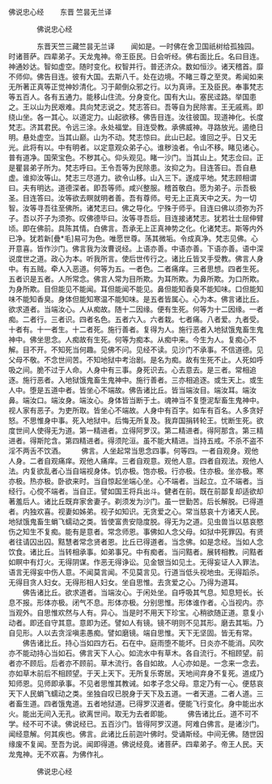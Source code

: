   佛说忠心经
　　东晋 竺昙无兰译




　　　　佛说忠心经

　　　　东晋天竺三藏竺昙无兰译
　　闻如是。一时佛在舍卫国祇树给孤独园。时诸菩萨。四辈弟子。天龙鬼神。帝王臣民。日会听经。佛右面比丘。名曰目连。神通妙达。智如虚空。随时变化。权智并行。普还济众。数如恒沙。诸天稽首。靡不师仰。佛告目连。彼有大国。去斯八千。处在边境。不睹三尊之至灵。希闻如来无所著正真等正觉神妙清化。习于颠倒众邪之行。以为真谛。王及臣民。奉事梵志等五百人。各有五通力。能移山住流。分身变化。国有大山。塞民迳路。举国患之。王以山为民艰难。具向梵志说之。梵志答曰。吾等自为民除害。王无戚焉。即绕山坐。各一其心。以道定力。山起欲移。佛告目连。汝往彼国。现道神化。长度梵志。济其君民。令远三涂。永处福堂。目连受教。承佛威神。寻路放光。遏绝日明。悬处虚空。当其山巅。山为不动。梵志惊曰。此山已起。谁回之乎。日又无光。此将有以。中有明者。以定意观众弟子心。谁秽浊者。令山不移。睹见诸心。普有道净。国荣宝色。不秽其心。仰头观见。睹一沙门。当其山上。梵志佥曰。正是瞿昙弟子所为。梵志呼曰。王令吾等为民除患。汝抑之为。目连答曰。吾自悬虚。谁抑汝等山。梵志三尽道力。欲令山移。山入三下。遂成平地。梵志顾相谓曰。夫有明达。道德深者。即吾等师。咸兴整服。稽首敬白。愿为弟子。示吾极圣。目连答曰。汝等欲去瞑就明者善。吾有尊师。号无上正真天中之天。为一切智。汝等寻吾往至佛所。诸梵志曰。佛之导化。宁殊于师乎。目连曰佛以须弥为芥子。吾以芥子为须弥。叹佛德毕曰。汝等寻吾后。目连接诸梵志。犹若壮士屈伸臂顷。即在佛前。具陈其情。白佛言。吾承无上正真神势之化。化诸梵志。斯等内外已净。犹若新[疊*毛]易可为色。唯愿世尊。荡其微垢。令成真净。梵志见佛。心开意喜。皆作沙门。佛言我为汝曹说经。上语亦善。中语亦善。下语亦善。语中深说度世之道。政心为本。听我所言。使后世传行之。诸比丘皆叉手受教。佛言人身中。有五贼。牵人入恶道。何等为五。一者色。二者痛痒。三者思想。四者生死。五者识是五者。人所常念。佛言人常为目所欺。为耳所欺。为鼻所欺。为口所欺。为身所欺。目但能见不能闻。耳但能闻不能见。鼻但能知香臭不能知味。口但能知味不能知香臭。身体但能知寒温不能知味。是五者皆属心。心为本。佛言诸比丘。欲求道者。当端汝心。人从痴故。随十二因缘。便有生死。何等为十二因缘。一者痴。二者行。三者识。四者名色。五者六入。六者栽。七者痛。八者爱。九者受。十者有。十一者生。十二者死。施行善者。复得为人。施行恶者入地狱饿鬼畜生鬼神中。佛坐思念。人痴故有生死。何等为痴本。从痴中来。今生为人。复痴心不解。目不开。不知死当何趣。见佛不问。见经不读。见沙门不承事。不信道德。见父母不敬。不念世间苦。不知地狱中考治剧。是名为痴。故有生死不止。人死如呼吸之间。脆不过于人命。人身中有三事。身死识去。心去意去。是三者。常相追逐。施行恶者。入地狱饿鬼畜生鬼神中。施行善者。三亦相追逐。或生天上。或生人中。堕是五道中者。皆坐心不端故。佛告诸比丘。皆当端汝目。端汝耳。端汝鼻。端汝口。端汝身。端汝心。身体皆当断于土。魂神当不复堕泥犁畜生鬼神中。视人家有恶子。为吏所取。皆坐心不端故。人身中有百字。如车有百名。人多贪好怒。不思惟身中事。死入地狱中。后悔无所复及。我弃国捐转轮王。忧断生死。欲度世间人使得无为道。第一精进者。立得阿罗汉。第二精进者。得阿那含。第三精进者。得斯陀含。第四精进者。得须陀洹。虽不能大精进。当持五戒。不杀不盗不淫不两舌不饮酒。
　　佛言。人坐起常当思念四事。何等四。一者自观身。观他人身。二者自观痛痒。观他人痛痒。三者自观意。观他人意。四者自观法。观他人法。内复欲乱者心当自端视身体。饥亦极。饱亦极。行亦极。住亦极。坐亦极。寒亦极。热亦极。卧欲来时。当自惊起坐端心坐。心不端者。当起立。立不端者。当经行。心傥不端者。当自正。譬如国王将兵出斗。健者在前。既在前鄙复却适欲却著羞后人。诸比丘既弃家舍妻子。剃须发为沙门。虽一世勤苦。后长解脱。已得道者。内独欢喜。视妻如姊弟。视子如知识。无贪爱之心。常当慈哀十方诸天人民。地狱饿鬼畜生蜎飞蠕动之类。皆使富贵安隐度脱。得无为之道。见虫兽当以慈哀愍伤之知生不复痴。能有是意者。常念师恩。事佛如人念父母。如狱中死罪囚。有贤者往请囚出囚。黠慧者常念贤者恩。比丘已得道者。当念佛。如是念经。当如人念饮食。诸比丘。当转相承事。如弟事兄。中有痴者。当问黠者。展转相教。问黠者如瞑中有灯火。无得阴谋。作恶无得诤讼。见金银当如见土。无得妄证人入罪法。语言无得妄中伤人意。不闻莫言闻。不见莫言见。行道当低头视地虫。无得蹈杀。无得目贪人妇女。无得形相人妇女。坐自思惟。去贪爱之心。乃得为道耳。
　　佛告诸比丘。欲求道者。当端汝心。于闲处坐。自呼吸其气息。知息短长。长息不报。形体亦极。闭气不息。形体亦极。分别思惟。形体谁作者。心当视内。亦当观外。自思惟欢然与人有。异心。当是时不用天下珍宝。心稍欲随正道。意复小动者。即还自守其意。意即为还。譬如人有镜。镜不明则不见其形。磨去其垢。乃自见形。人以去贪淫嗔恚愚痴。譬如磨镜。端自思惟。天下无坚固。皆无有常。
　　佛告诸比丘。持心当如四方石。石在中。庭雨堕不能坏。日炎亦不能消。风吹亦不能动持心当如石。佛言天下人心。如流水中有草木。各自流行。不相顾望。前者亦不顾后。后者亦不顾前。草木流行。各自如故。人心亦如是。一念来一念去。亦如草木前后不相顾望。于天上天下。无所复乐寄居。天地间弃身不复死。道成乃知师恩。见师即承事。不见者思惟其教诫。如孝子念父母。意定乃有一心。便慈哀天下人民蜎飞蠕动之类。坐独自叹已脱身于天下及五道。一者天道。二者人道。三者畜生道。四者饿鬼道。五者地狱道。已得罗汉道者。便能飞行变化。身中能出水火。能出无间入无孔。欲离世间。取无为去者即能。
　　佛告诸比丘。道不可不学。经不可不读。佛说经已。五百沙门。皆得阿罗汉道。阿难白佛言。是诸沙门。闻经意解。何其疾也。佛言。此诸比丘前迦叶佛时。受诵斯经。中间无佛。随世因缘废不复闻。至吾为说。闻即得道。佛说经竟。诸菩萨。四辈弟子。帝王人民。天龙鬼神。无不欢喜。为佛作礼。

　　　　佛说忠心经


